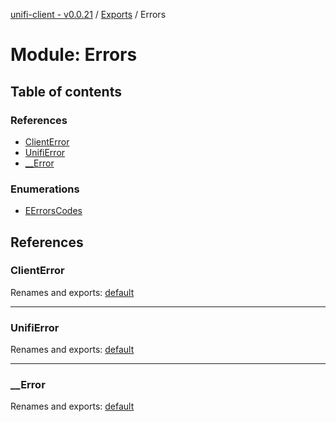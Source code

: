 [unifi-client - v0.0.21](../README.md) / [Exports](../modules.md) / Errors

# Module: Errors

## Table of contents

### References

- [ClientError](errors.md#clienterror)
- [UnifiError](errors.md#unifierror)
- [\_\_Error](errors.md#__error)

### Enumerations

- [EErrorsCodes](../enums/errors.eerrorscodes.md)

## References

### ClientError

Renames and exports: [default](../classes/errors_clienterror.default.md)

___

### UnifiError

Renames and exports: [default](../classes/errors_unifierror.default.md)

___

### \_\_Error

Renames and exports: [default](../classes/errors___error.default.md)
